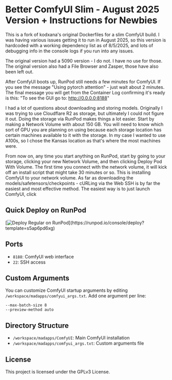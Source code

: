 # Better ComfyUI Slim - August 2025 Version + Instructions for Newbies

This is a fork of kodxana's original Dockerfiles for a slim ComfyUI build. I was having various issues getting it to run in August 2025, so this version is hardcoded with a working dependency list as of 8/5/2025, and lots of debugging info in the console logs if you run into any issues.

The original version had a 5090 version - I do not. I have no use for those. The original version also had a File Browser and Zasper, those have also been left out.

After ComfyUI boots up, RunPod still needs a few minutes for ComfyUI. If you see the message "Using pytorch attention" - just wait about 2 minutes. The final message you will get from the Container Log confirming it's ready is this: "To see the GUI go to: http://0.0.0.0:8188"

I had a lot of questions about downloading and storing models. Originally I was trying to use Cloudflare R2 as storage, but ultimately I could not figure it out. Doing the storage via RunPod makes things a lot easier. Start by making a Network Volume with about 150 GB. You will need to know which sort of GPU you are planning on using because each storage location has certain machines available to it with the storage. In my case I wanted to use A100s, so I chose the Kansas location as that's where the most machines were. 

From now on, any time you start anything on RunPod, start by going to your storage, clicking your new Network Volume, and then clicking Deploy Pod With Volume. The first time you connect with the network volume, it will kick off an install script that might take 30 minutes or so. This is installing ComfyUI to your network volume. As far as downloading the models/safetensors/checkpoints - cURLing via the Web SSH is by far the easiest and most effective method. The easiest way is to just launch ComfyUI, click



## Quick Deploy on RunPod

[![Deploy Regular on RunPod](https://img.shields.io/badge/Deploy%20on%20RunPod-Regular%20(CUDA%2012.4)-4B6BDC?style=for-the-badge&logo=docker)](https://runpod.io/console/deploy?template=s5ap6pd6xg)

## Ports

- `8188`: ComfyUI web interface
- `22`: SSH access

## Custom Arguments

You can customize ComfyUI startup arguments by editing `/workspace/madapps/comfyui_args.txt`. Add one argument per line:
```
--max-batch-size 8
--preview-method auto
```

## Directory Structure

- `/workspace/madapps/ComfyUI`: Main ComfyUI installation
- `/workspace/madapps/comfyui_args.txt`: Custom arguments file

## License

This project is licensed under the GPLv3 License.
